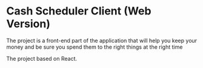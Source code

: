 # Cash Scheduler Client (Web Version)
The project is a front-end part of the application that will help you keep your money and be sure you spend them to the right things at the right time

The project based on React.